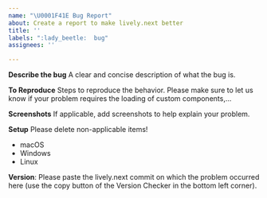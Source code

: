 ```yaml
---
name: "\U0001F41E Bug Report"
about: Create a report to make lively.next better
title: ''
labels: ":lady_beetle:  bug"
assignees: ''

---
```


**Describe the bug**
A clear and concise description of what the bug is.

**To Reproduce**
Steps to reproduce the behavior. Please make sure to let us know if your problem requires the loading of custom components,...

**Screenshots**
If applicable, add screenshots to help explain your problem.

**Setup**
Please delete non-applicable items!

- macOS
- Windows
- Linux

**Version**: Please paste the lively.next commit on which the problem occurred here (use the copy button of the Version Checker in the bottom left corner).
